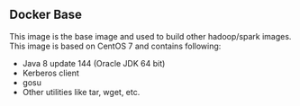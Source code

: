 ## Docker Base
This image is the base image and used to build other hadoop/spark images.
This image is based on CentOS 7 and contains following:
* Java 8 update 144 (Oracle JDK 64 bit)
* Kerberos client
* gosu
* Other utilities like tar, wget, etc.